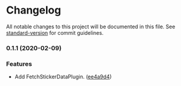 # Changelog

All notable changes to this project will be documented in this file. See [standard-version](https://github.com/conventional-changelog/standard-version) for commit guidelines.

### 0.1.1 (2020-02-09)


### Features

* Add FetchStickerDataPlugin. ([ee4a9d4](https://github.com/signalstickers/fetch-data-webpack-plugin/commit/ee4a9d4052204c8d61af4f2de86062a7747a777e))
